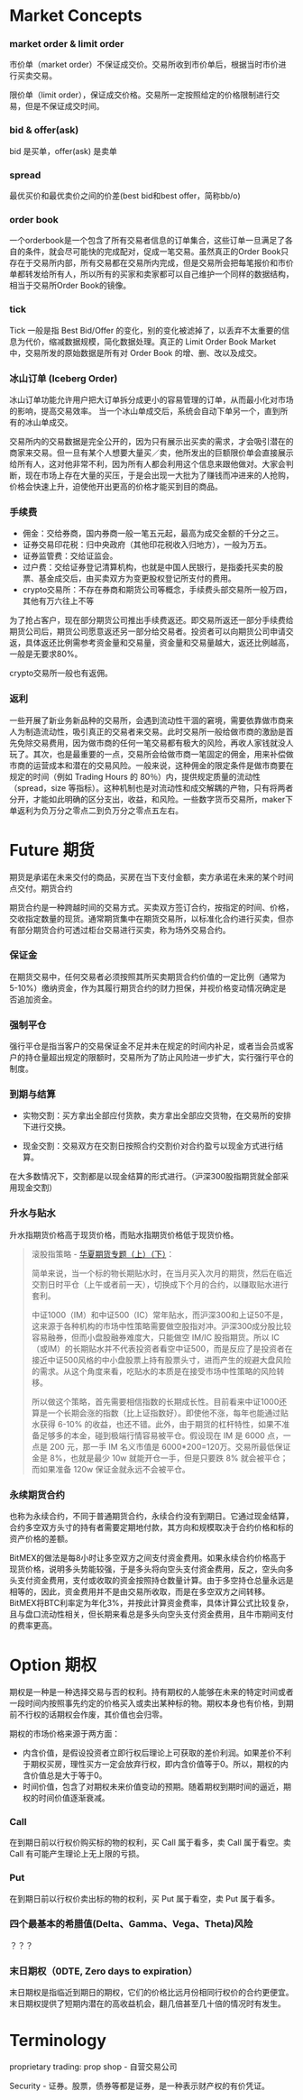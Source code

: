 # Market Concepts

### market order & limit order

市价单（market order）不保证成交价。交易所收到市价单后，根据当时市价进行买卖交易。

限价单（limit order），保证成交价格。交易所一定按照给定的价格限制进行交易，但是不保证成交时间。

### bid & offer(ask)

bid 是买单，offer(ask) 是卖单

### spread

最优买价和最优卖价之间的价差(best bid和best offer，简称bb/o)

### order book

一个orderbook是一个包含了所有交易者信息的订单集合，这些订单一旦满足了各自的条件，就会尽可能快的完成配对，促成一笔交易。虽然真正的Order Book只存在于交易所内部，所有交易都在交易所内完成，但是交易所会把每笔报价和市价单都转发给所有人，所以所有的买家和卖家都可以自己维护一个同样的数据结构，相当于交易所Order Book的镜像。

### tick

Tick 一般是指 Best Bid/Offer 的变化，别的变化被滤掉了，以丢弃不太重要的信息为代价，缩减数据规模，简化数据处理。真正的 Limit Order Book Market 中，交易所发的原始数据是所有对 Order Book 的增、删、改以及成交。

### 冰山订单 (Iceberg Order)

冰山订单功能允许用户把大订单拆分成更小的容易管理的订单，从而最小化对市场的影响，提高交易效率。 当一个冰山单成交后，系统会自动下单另一个，直到所有的冰山单成交。

交易所内的交易数据是完全公开的，因为只有展示出买卖的需求，才会吸引潜在的商家来交易。但一旦有某个人想要大量买／卖，他所发出的巨额限价单会直接展示给所有人，这对他非常不利，因为所有人都会利用这个信息来跟他做对。大家会判断，现在市场上存在大量的买压，于是会出现一大批为了赚钱而冲进来的人抢购，价格会快速上升，迫使他开出更高的价格才能买到目的商品。

### 手续费

- 佣金：交给券商，国内券商一般一笔五元起，最高为成交金额的千分之三。
- 证券交易印花税：归中央政府（其他印花税收入归地方），一般为万五。
- 证券监管费：交给证监会。
- 过户费：交给证券登记清算机构，也就是中国人民银行，是指委托买卖的股票、基金成交后，由买卖双方为变更股权登记所支付的费用。
- crypto交易所：不存在券商和期货公司等概念，手续费头部交易所一般万四，其他有万六往上不等

为了抢占客户，现在部分期货公司推出手续费返还。即交易所返还一部分手续费给期货公司后，期货公司愿意返还另一部分给交易者。投资者可以向期货公司申请交返，具体返还比例需参考资金量和交易量，资金量和交易量越大，返还比例越高，一般是无要求80%。

crypto交易所一般也有返佣。

### 返利

一些开展了新业务新品种的交易所，会遇到流动性干涸的窘境，需要依靠做市商来人为制造流动性，吸引真正的交易者来交易。此时交易所一般给做市商的激励是首先免除交易费用，因为做市商的任何一笔交易都有极大的风险，再收人家钱就没人玩了。其次，也是最重要的一点，交易所会给做市商一笔固定的佣金，用来补偿做市商的运营成本和潜在的交易风险。一般来说，这种佣金的限定条件是做市商要在规定的时间（例如 Trading Hours 的 80％）内，提供规定质量的流动性 （spread，size 等指标）。这种机制也是对流动性和成交解耦的产物，只有将两者分开，才能如此明确的区分支出，收益，和风险。一些数字货币交易所，maker下单返利为负万分之零点二到负万分之零点五左右。



# Future 期货

期货是承诺在未来交付的商品，买房在当下支付金额，卖方承诺在未来的某个时间点交付。期货合约

期货合约是一种跨越时间的交易方式。买卖双方签订合约，按指定的时间、价格，交收指定数量的现货。通常期货集中在期货交易所，以标准化合约进行买卖，但亦有部分期货合约可透过柜台交易进行买卖，称为场外交易合约。

### 保证金

在期货交易中，任何交易者必须按照其所买卖期货合约价值的一定比例（通常为5-10%）缴纳资金，作为其履行期货合约的财力担保，并视价格变动情况确定是否追加资金。

### 强制平仓

强行平仓是指当客户的交易保证金不足并未在规定的时间内补足，或者当会员或客户的持仓量超出规定的限额时，交易所为了防止风险进一步扩大，实行强行平仓的制度。

### 到期与结算

- 实物交割：买方拿出全部应付货款，卖方拿出全部应交货物，在交易所的安排下进行交换。

- 现金交割：交易双方在交割日按照合约交割价对合约盈亏以现金方式进行结算。

在大多数情况下，交割都是以现金结算的形式进行。（沪深300股指期货就全部采用现金交割）

### 升水与贴水

升水指期货价格高于现货价格，而贴水指期货价格低于现货价格。

> 滚股指策略  -  [华夏期货专题（上）](https://mp.weixin.qq.com/s/Ei3Z5T3_eTtTYOwvlUNG8A)[（下）](https://mp.weixin.qq.com/s/4dhgil3WZrOwAyQvq8J9qA)：
>
> 简单来说，当一个标的物长期贴水时，在当月买入次月的期货，然后在临近交割日时平仓（上午或者前一天），切换成下个月的合约，以赚取贴水进行套利。
>
> 中证1000（IM）和中证500（IC）常年贴水，而沪深300和上证50不是，这来源于各种机构的市场中性策略需要做空股指对冲。沪深300成分股比较容易融券，但而小盘股融券难度大，只能做空 IM/IC 股指期货。所以 IC（或IM）的长期贴水并不代表投资者看空中证500，而是反应了是投资者在接近中证500风格的中小盘股票上持有股票头寸，进而产生的规避大盘风险的需求。从这个角度来看，吃贴水的本质是在接受市场中性策略的风险转移。
>
> 所以做这个策略，首先需要相信指数的长期成长性。目前看来中证1000还算是一个长期会涨的指数（比上证指数好）。即使他不涨，每年也能通过贴水获得 6-10% 的收益，也还不错。此外，由于期货的杠杆特性，如果不准备足够多的本金，碰到极端行情容易被平仓。假设现在 IM 是 6000 点，一点是 200 元，那一手 IM 名义市值是 6000*200=120万。交易所最低保证金是 8%，也就是最少 10w 就能开仓一手，但是只要跌 8% 就会被平仓；而如果准备 120w 保证金就永远不会被平仓。

### 永续期货合约

也称为永续合约，不同于普通期货合约，永续合约没有到期日。它通过现金结算，合约多空双方头寸的持有者需要定期地付款，其方向和规模取决于合约价格和标的资产价格的差额。

BitMEX的做法是每8小时让多空双方之间支付资金费用。如果永续合约价格高于现货价格，说明多头势能较强，于是多头将向空头支付资金费用，反之，空头向多头支付资金费用，支付或收取的资金按照持仓数量计算。由于多空持仓总量永远是相等的，因此，资金费用并不是由交易所收取，而是在多空双方之间转移。BitMEX将BTC利率定为年化3%，并按此计算资金费率，具体计算公式比较复杂，且与盘口流动性相关，但长期来看总是多头向空头支付资金费用，且牛市期间支付的费率更高。





# Option 期权

期权是一种是一种选择交易与否的权利。持有期权的人能够在未来的特定时间或者一段时间内按照事先约定的价格买入或卖出某种标的物。期权本身也有价格，到期前不行权的话期权会作废，其价值也会归零。

期权的市场价格来源于两方面：

- 内含价值，是假设投资者立即行权后理论上可获取的差价利润。如果差价不利于期权买房，理性买方一定会放弃行权，即内含价值等于0。所以，期权的内含价值总是大于等于0。
- 时间价值，包含了对期权未来价值变动的预期。随着期权到期时间的逼近，期权的时间价值逐渐衰减。

### Call

在到期日前以行权价购买标的物的权利，买 Call 属于看多，卖 Call 属于看空。卖 Call 有可能产生理论上无上限的亏损。

### Put

在到期日前以行权价卖出标的物的权利，买 Put 属于看空，卖 Put 属于看多。

### 四个最基本的希腊值(Delta、Gamma、Vega、Theta)风险

？？？

### 末日期权（0DTE, Zero days to expiration）

末日期权是指临近到期日的期权，它们的价格比远月份相同行权价的合约更便宜。 末日期权提供了短期内潜在的高收益机会，翻几倍甚至几十倍的情况时有发生。



# Terminology

proprietary trading: prop shop - 自营交易公司

Security - 证券。股票，债券等都是证券，是一种表示财产权的有价凭证。
